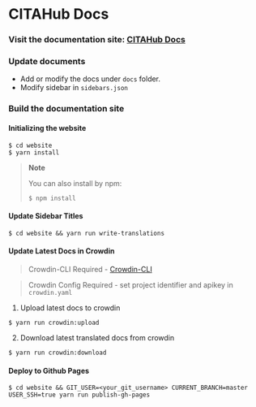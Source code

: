 # CITAHub Docs

### Visit the documentation site: [CITAHub Docs](https://docs.citahub.com/)

### Update documents

* Add or modify the docs under `docs` folder.
* Modify sidebar in `sidebars.json`

### Build the documentation site

#### Initializing the website

  ```shell
  $ cd website
  $ yarn install
  ```

  > **Note**
  >
  > You can also install by npm:
  >
  > ```shell
  > $ npm install
  > ```

#### Update Sidebar Titles

```shell
$ cd website && yarn run write-translations
```

#### Update Latest Docs in Crowdin

> Crowdin-CLI Required - [Crowdin-CLI](https://support.crowdin.com/cli-tool/)

> Crowdin Config Required - set project identifier and apikey in `crowdin.yaml`

1. Upload latest docs to crowdin

```shell
$ yarn run crowdin:upload
```

2. Download latest translated docs from crowdin

```shell
$ yarn run crowdin:download
```

#### Deploy to Github Pages

```shell
$ cd website && GIT_USER=<your_git_username> CURRENT_BRANCH=master USER_SSH=true yarn run publish-gh-pages
```
